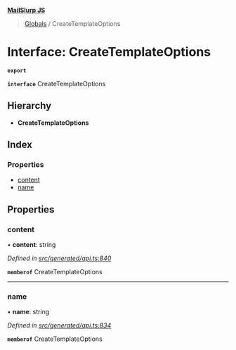**[MailSlurp JS](../README.md)**

> [Globals](../README.md) / CreateTemplateOptions

# Interface: CreateTemplateOptions

**`export`** 

**`interface`** CreateTemplateOptions

## Hierarchy

* **CreateTemplateOptions**

## Index

### Properties

* [content](createtemplateoptions.md#content)
* [name](createtemplateoptions.md#name)

## Properties

### content

•  **content**: string

*Defined in [src/generated/api.ts:840](https://github.com/mailslurp/mailslurp-client/blob/751f7bb/src/generated/api.ts#L840)*

**`memberof`** CreateTemplateOptions

___

### name

•  **name**: string

*Defined in [src/generated/api.ts:834](https://github.com/mailslurp/mailslurp-client/blob/751f7bb/src/generated/api.ts#L834)*

**`memberof`** CreateTemplateOptions
